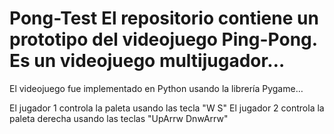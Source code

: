 # Pong-Test El repositorio contiene un prototipo del videojuego Ping-Pong. Es un videojuego multijugador…

El videojuego fue implementado en Python usando la librería Pygame…

El jugador 1 controla la paleta usando las tecla "W S" El jugador 2 controla la paleta derecha usando las teclas "UpArrw DnwArrw"
